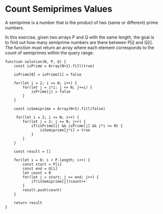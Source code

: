 # Count Semiprimes Values

A semiprime is a number that is the product of two (same or different) prime numbers.

In this exercise, given two arrays P and Q with the same length, the goal is to find out how many semiprime numbers are there between P[i] and Q[i].
The function must return an array where each element corresponds to the count of semiprimes within the query range.

```
function solution(N, P, Q) {
    const isPrime = Array(N+1).fill(true)

    isPrime[0] = isPrime[1] = false

    for(let i = 2; i <= N; i++) {
        for(let j = i*i; j <= N; j+=i) {
            isPrime[j] = false
        }    
    }

    const isSemiprime = Array(N+1).fill(false)

     for(let i = 2; i <= N; i++) {
        for(let j = 2; j <= N; j++) {
            if(isPrime[i] && isPrime[j] && j*i <= N) {
                isSemiprime[j*i] = true
            }
        }    
    }

    const result = []

    for(let i = 0; i < P.length; i++) {
        const start = P[i]
        const end = Q[i]
        let count = 0
        for(let j = start; j <= end; j++) {
            if(isSemiprime[j])count++
        }
        result.push(count)
    }
    
    return result
}
```
